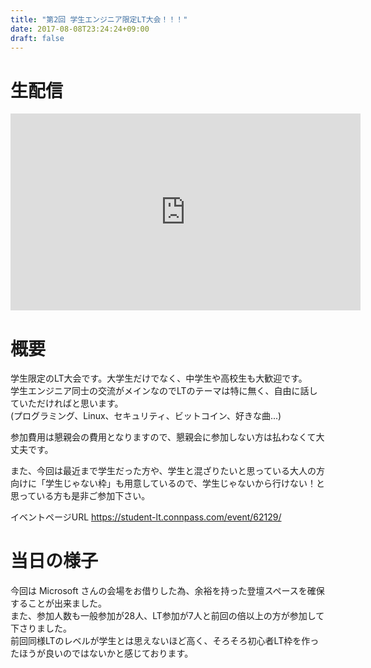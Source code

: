 ```yaml
---
title: "第2回 学生エンジニア限定LT大会！！！"
date: 2017-08-08T23:24:24+09:00
draft: false
---
```



# 生配信

<iframe width="560" height="315" src="https://www.youtube.com/embed/p_0lSwGkzME" frameborder="0" allowfullscreen></iframe>


# 概要

学生限定のLT大会です。大学生だけでなく、中学生や高校生も大歓迎です。  
学生エンジニア同士の交流がメインなのでLTのテーマは特に無く、自由に話していただければと思います。  
(プログラミング、Linux、セキュリティ、ビットコイン、好きな曲...)

参加費用は懇親会の費用となりますので、懇親会に参加しない方は払わなくて大丈夫です。 

また、今回は最近まで学生だった方や、学生と混ざりたいと思っている大人の方向けに「学生じゃない枠」も用意しているので、学生じゃないから行けない！と思っている方も是非ご参加下さい。

イベントページURL https://student-lt.connpass.com/event/62129/

# 当日の様子

今回は Microsoft さんの会場をお借りした為、余裕を持った登壇スペースを確保することが出来ました。  
また、参加人数も一般参加が28人、LT参加が7人と前回の倍以上の方が参加して下さりました。  
前回同様LTのレベルが学生とは思えないほど高く、そろそろ初心者LT枠を作ったほうが良いのではないかと感じております。  

